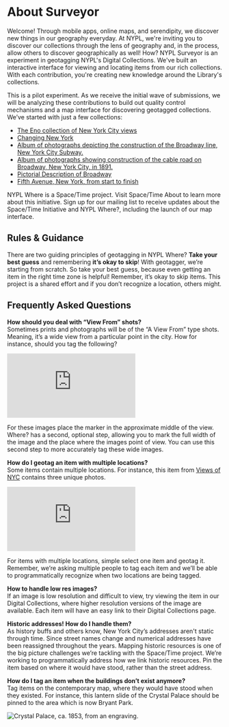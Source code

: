 # About Surveyor
Welcome! Through mobile apps, online maps, and serendipity, we discover new things in our geography everyday. At NYPL, we're inviting you to discover our collections through the lens of geography and, in the process, allow others to discover geographically as well! How? NYPL Surveyor is an experiment in geotagging NYPL's Digital Collections. We've built an interactive interface for viewing and locating items from our rich collections. With each contribution, you're creating new knowledge around the Library's collections.

This is a pilot experiment. As we receive the initial wave of submissions, we will be analyzing these contributions to build out quality control mechanisms and a map interface for discovering geotagged collections. We’ve started with just a few collections:  

* [The Eno collection of New York City views](http://digitalcollections.nypl.org/collections/the-eno-collection-of-new-york-city-views#/?tab=about)  
* [Changing New York](http://digitalcollections.nypl.org/collections/changing-new-york#/?tab=about)  
* [Album of photographs depicting the construction of the Broadway line, New York City Subway.](http://digitalcollections.nypl.org/collections/album-of-photographs-depicting-the-construction-of-the-broadway-line-new-york#/?tab=about)  
* [Album of photographs showing construction of the cable road on Broadway, New York City, in 1891.](http://digitalcollections.nypl.org/collections/album-of-photographs-showing-construction-of-the-cable-road-on-broadway-new-york#/?tab=about)  
* [Pictorial Description of Broadway](http://digitalcollections.nypl.org/collections/pictorial-description-of-broadway#/?tab=about)  
* [Fifth Avenue, New York, from start to finish](http://digitalcollections.nypl.org/collections/fifth-avenue-new-york-from-start-to-finish#/?tab=about)  

NYPL Where is a Space/Time project. Visit Space/Time About to learn more about this initiative. Sign up for our mailing list to receive updates about the Space/Time Initiative and NYPL Where?, including the launch of our map interface.


## Rules & Guidance
There are two guiding principles of geotagging in NYPL Where? **Take your best guess** and remembering **it’s okay to skip**! With geotagger, we’re starting from scratch. So take your best guess, because even getting an item in the right time zone is helpful! Remember, it’s okay to skip items. This project is a shared effort and if you don’t recognize a location, others might.

## Frequently Asked Questions
**How should you deal with “View From” shots?**  
Sometimes prints and photographs will be of the “A View From” type shots. Meaning, it’s a wide view from a particular point in the city. How for instance, should you tag the following?   

![The south prospect of the city of New York, in North America](http://images.nypl.org/index.php?id=53913&t=w)

For these images place the marker in the approximate middle of the view. Where? has a second, optional step, allowing you to mark the full width of the image and the place where the images point of view. You can use this second step to more accurately tag these wide images.  

**How do I geotag an item with multiple locations?**  
Some items contain multiple locations. For instance, this item from [Views of NYC](http://digitalcollections.nypl.org/items/510d47dc-a06f-a3d9-e040-e00a18064a99) contains three unique photos.

![Bronx: 3rd Avenue - 135th Street](http://images.nypl.org/index.php?id=700001F&t=w)

For items with multiple locations, simple select one item and geotag it. Remember, we’re asking multiple people to tag each item and we’ll be able to programmatically recognize when two locations are being tagged.  

**How to handle low res images?**  
If an image is low resolution and difficult to view, try viewing the item in our Digital Collections, where higher resolution versions of the image are available. Each item will have an easy link to their Digital Collections page.  <!--Insert screenshot mebe-->

<!--**How should I tag maps?**  
Guidance on using cartographic resources-->  

**Historic addresses! How do I handle them?**  
As history buffs and others know, New York City’s addresses aren't  static through time. Since street names change and numerical addresses have been reassigned throughout the years. Mapping historic resources is one of the big picture challenges we’re tackling with the Space/Time project. We’re working to programmatically address how we link historic resources. Pin the item based on where it would have stood, rather than the street address. <!--This sort of doesn't make sense-->   

**How do I tag an item when the buildings don’t exist anymore?**  
Tag items on the contemporary map, where they would have stood when they existed. For instance, this lantern slide of the Crystal Palace should be pinned to the area which is now Bryant Park.  

 <img src="http://images.nypl.org/index.php?id=465509&t=w" alt="Crystal Palace, ca. 1853, from an engraving.">

